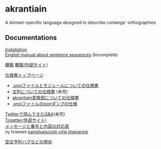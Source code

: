 # akrantiain
A domain-specific language designed to describe conlangs' orthographies

## Documentations
[Installation](https://github.com/sozysozbot/akrantiain2/blob/master/manuals/installation_en.md)  
[English manual about sentence sequences](https://sozysozbot.github.io/akrantiain2/manuals/manuals_en.htm) (Incomplete) 

[概略](https://sozysozbot.github.io/akrantiain2/manuals/introduction/akrantiain.html)
[概略(外部サイト)](http://ja.conlinguistics.wikia.com/wiki/Akrantiain)  

[仕様書トップページ](https://sozysozbot.github.io/akrantiain2/manuals/main_ja.htm)
- [.snojファイルとモジュールについての仕様書](https://sozysozbot.github.io/akrantiain2/manuals/modules_ja.htm)   
- [文列についての仕様書](https://sozysozbot.github.io/akrantiain2/manuals/manuals_ja.htm) (未完)  
- [akrantiain変換部についての仕様書](https://sozysozbot.github.io/akrantiain2/manuals/conversions_ja.htm)  
- [.snojファイルのjsonダンプの仕様](https://sozysozbot.github.io/akrantiain2/manuals/snoj_json_ja.html)

[Twitterで飛んできたQ&A](https://sozysozbot.github.io/akrantiain2/manuals/FAQ_ja.htm)(未完)  
[Togetter(外部サイト)](https://togetter.com/li/1131468)  
[メッセージと番号と内容の対応表](https://github.com/sozysozbot/akrantiain2/blob/master/manuals/error_ids_ja.md)  
ny lirsesen [kanteluescosti virle lineparine](https://sozysozbot.github.io/akrantiain2/manuals/manuals_conlang_lpa.htm)  

[空文字列バグなどの現状](https://sozysozbot.github.io/akrantiain2/samples/current_situation.htm)
